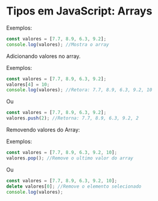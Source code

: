 # Tipos em JavaScript: Arrays

Exemplos:

```js
const valores = [7.7, 8.9, 6.3, 9.2];
console.log(valores); //Mostra o array
```

Adicionando valores no array.

Exemplos: 

```js
const valores = [7.7, 8.9, 6.3, 9.2];
valores[4] = 10;
console.log(valores); //Retora: 7.7, 8.9, 6.3, 9.2, 10
```

Ou

```js
const valores = [7.7, 8.9, 6.3, 9.2];
valores.push(2); //Retorna: 7.7, 8.9, 6.3, 9.2, 2
```

Removendo valores do Array:

Exemplos: 

```js
const valores = [7.7, 8.9, 6.3, 9.2, 10];
valores.pop(); //Remove o ultimo valor do array
```

Ou

```js
const valores = [7.7, 8.9, 6.3, 9.2, 10];
delete valores[0]; //Remove o elemento selecionado
console.log(valores);
```